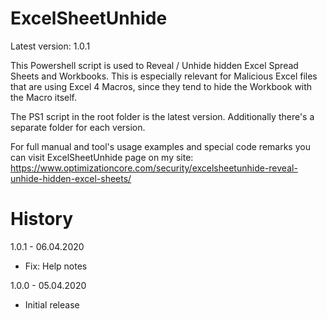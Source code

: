 # ExcelSheetUnhide

Latest version: 1.0.1

This Powershell script is used to Reveal / Unhide hidden Excel Spread Sheets and Workbooks.
This is especially relevant for Malicious Excel files that are using Excel 4 Macros, since they tend to hide the Workbook with the Macro itself.

The PS1 script in the root folder is the latest version.
Additionally there's a separate folder for each version.

For full manual and tool's usage examples and special code remarks you can visit ExcelSheetUnhide page on my site:
https://www.optimizationcore.com/security/excelsheetunhide-reveal-unhide-hidden-excel-sheets/



# History

1.0.1 - 06.04.2020
* Fix: Help notes

1.0.0 - 05.04.2020
* Initial release